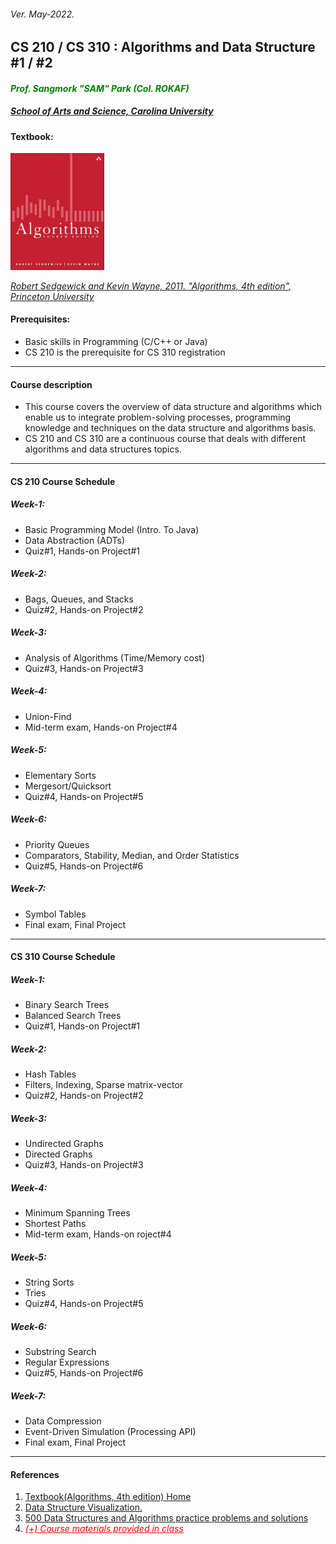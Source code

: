 <h6>Ver. May-2022.</h6>
<h2> CS 210 / CS 310 : Algorithms and Data Structure #1 / #2</h2>
<h4 style="color:green"><i> Prof. Sangmork "SAM" Park (Col. ROKAF)</i></h4>
<h5><u><i>School of Arts and Science, Carolina University</i></u></h5>

<h4>Textbook:</h4> 
<img src = "./Images/AlgorithmsTextBook.jpg" alt = "Algorithms TextBook" width="150"/>

<em><u>[Robert Sedgewick and Kevin Wayne, 2011. "Algorithms, 4th edition", Princeton University](https://www.pearson.com/en-us/subject-catalog/p/algorithms/P200000000597/9780321573513?creative=544666367026&keyword=&matchtype=&network=u&device=c&gclid=Cj0KCQjwmdGYBhDRARIsABmSEeOR1bE8eBQrhV9t569r2zpXKWBzSlJAky5Bb1Azmz7QuB8b3wvmuoIaAogMEALw_wcB&gclsrc=aw.ds)</u></em>

<h4>Prerequisites:</h4>

-   Basic skills in Programming (C/C++ or Java)
-   CS 210 is the prerequisite for CS 310 registration

---

<h4>Course description</h4>

-   This course covers the overview of data structure and algorithms which enable us to integrate problem-solving processes, programming knowledge and techniques on the data structure and algorithms basis.
-   CS 210 and CS 310 are a continuous course that deals with different algorithms and data structures topics.

---

<h4>CS 210 Course Schedule</h4>

<h5>Week-1: </h5>

-   Basic Programming Model (Intro. To Java)
-   Data Abstraction (ADTs)
-   Quiz#1, Hands-on Project#1

<h5>Week-2: </h5>

-   Bags, Queues, and Stacks
-   Quiz#2, Hands-on Project#2

<h5>Week-3: </h5>

-   Analysis of Algorithms (Time/Memory cost)
-   Quiz#3, Hands-on Project#3

<h5>Week-4: </h5>

-   Union-Find
-   Mid-term exam, Hands-on Project#4

<h5>Week-5: </h5>

-   Elementary Sorts
-   Mergesort/Quicksort
-   Quiz#4, Hands-on Project#5

<h5>Week-6: </h5>

-   Priority Queues
-   Comparators, Stability, Median, and Order Statistics
-   Quiz#5, Hands-on Project#6

<h5>Week-7: </h5>

-   Symbol Tables
-   Final exam, Final Project

---

<h4>CS 310 Course Schedule</h4>

<h5>Week-1: </h5>

-   Binary Search Trees
-   Balanced Search Trees
-   Quiz#1, Hands-on Project#1

<h5>Week-2: </h5>

-   Hash Tables
-   Filters, Indexing, Sparse matrix-vector
-   Quiz#2, Hands-on Project#2

<h5>Week-3: </h5>

-   Undirected Graphs
-   Directed Graphs
-   Quiz#3, Hands-on Project#3

<h5>Week-4: </h5>

-   Minimum Spanning Trees
-   Shortest Paths
-   Mid-term exam, Hands-on roject#4

<h5>Week-5: </h5>

-   String Sorts
-   Tries
-   Quiz#4, Hands-on Project#5

<h5>Week-6: </h5>

-   Substring Search
-   Regular Expressions
-   Quiz#5, Hands-on Project#6

<h5>Week-7: </h5>

-   Data Compression
-   Event-Driven Simulation (Processing API)
-   Final exam, Final Project

---

<h4>References</h4>

1. [Textbook(Algorithms, 4th edition) Home](https://algs4.cs.princeton.edu/home/)
2. [Data Structure Visualization.](https://www.cs.usfca.edu/~galles/visualization/Algorithms.html)
3. [500 Data Structures and Algorithms practice problems and solutions](https://kingrayhan.medium.com/500-data-structures-and-algorithms-practice-problems-and-their-solutions-b45a83d803f0)
4. <em style="color:red"><u> (+) Course materials provided in class </u></em>
